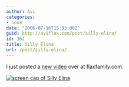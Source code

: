 ```yaml
---
author: Avi
categories:
- none
date: "2006-07-16T15:33:08Z"
guid: http://aviflax.com/post/silly-elina/
id: 362
title: Silly Elina
url: /post/silly-elina/
---
```

I just posted a [new video](http://flaxfamily.com/post/silly-elina/) over at flaxfamily.com.

[![screen cap of Silly Elina](http://aviflax.com/wp-content/uploads/2006/07/SillyElina.png)](http://flaxfamily.com/post/silly-elina/)